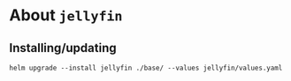 About `jellyfin`
===

Installing/updating
---

```shell
helm upgrade --install jellyfin ./base/ --values jellyfin/values.yaml
```

